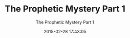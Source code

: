 ---
layout: post
date:   2015-02-28 17:43:05
title:  "The Prophetic Mystery Part 1"
title-pt:  "O Mistério Profético Parte 1"
subtitle: "The Prophetic Mystery Part 1"
subtitle-pt: "O Mistério Profético Parte 1"
summary: "Most Christians want more of God's power in their lives  but never do the one specific thing the Bible says will bring it. Hear what the bible has to say about one of the most neglected ways to fast track our relationship with the Lord."
summary-pt: "A maioria dos cristãos querem mais do poder de Deus em suas vidas  mas nunca fazem uma coisa específica que a Bíblia diz que vai trazer este poder. Ouça o que a Bíblia diz sobre uma das maneiras mais negligenciadas para melhorar o nosso relacionamento com o Senhor."
audio:  <iframe width="100%" height="166" scrolling="no" frameborder="no" src="https://w.soundcloud.com/player/?url=https%3A//api.soundcloud.com/tracks/193539664&amp;color=ff5500&amp;auto_play=false&amp;hide_related=false&amp;show_comments=true&amp;show_user=true&amp;show_reposts=false"></iframe>
duration: 54:39
length: 3240
link: 
keywords: "satan anti-Christ church portuguese mystery prophetic prophecy end  times israel jerusalem Jesus isaiah radio sara brazil saturday do something diferent fast fasting power God Lord programa ferro iron radio show"
keywords-pt: "satan anti-Christ church portuguese mystery prophetic prophecy end  times israel jerusalem Jesus isaiah radio sara brazil saturday do something diferent fast fasting power God Lord programa ferro iron radio show "
---